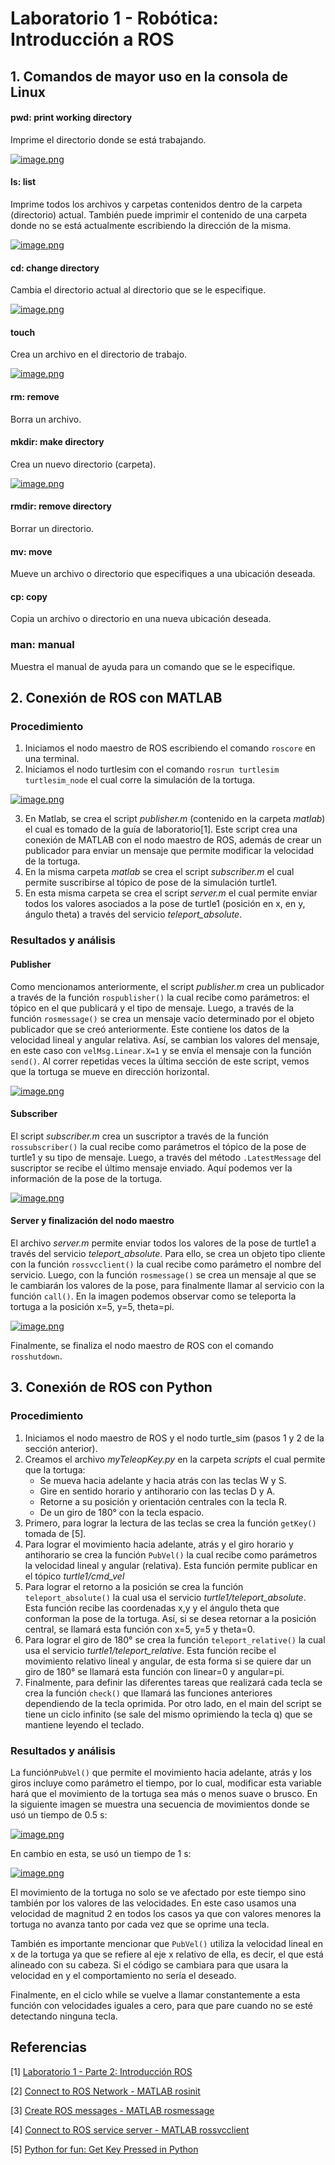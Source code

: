 # Laboratorio 1 - Robótica: Introducción a ROS
## 1. Comandos de mayor uso en la consola de Linux
#### pwd: print working directory
Imprime el directorio donde se está trabajando.

[![image.png](https://i.postimg.cc/Y0mHHpN4/image.png)](https://postimg.cc/q60YcH50)

#### ls: list
Imprime todos los archivos y carpetas contenidos dentro de la carpeta (directorio) actual. También puede imprimir el contenido de una carpeta donde no se está actualmente escribiendo la dirección de la misma.

[![image.png](https://i.postimg.cc/BnPMBjSP/image.png)](https://postimg.cc/4YZ6JNhX)

#### cd: change directory
Cambia el directorio actual al directorio que se le especifique.

[![image.png](https://i.postimg.cc/4NDzZBGn/image.png)](https://postimg.cc/56mHS56M)

#### touch
Crea un archivo en el directorio de trabajo.

[![image.png](https://i.postimg.cc/t4m7pgWk/image.png)](https://postimg.cc/xXM9PnsN)

#### rm: remove
Borra un archivo.

#### mkdir: make directory
Crea un nuevo directorio (carpeta).

[![image.png](https://i.postimg.cc/zGgYLjYL/image.png)](https://postimg.cc/v4bNk5BM)

#### rmdir: remove directory
Borrar un directorio.

#### mv: move
Mueve un archivo o directorio que especifiques a una ubicación deseada.

#### cp: copy
Copia un archivo o directorio en una nueva ubicación deseada.

### man: manual
Muestra el manual de ayuda para un comando que se le especifique.

## 2. Conexión de ROS con MATLAB
### Procedimiento
1. Iniciamos el nodo maestro de ROS escribiendo el comando `roscore` en una terminal.
2. Iniciamos el nodo turtlesim con el comando `rosrun turtlesim turtlesim_node` el cual corre la simulación de la  tortuga.

[![image.png](https://i.postimg.cc/J7NfWncX/image.png)](https://postimg.cc/qg7bspFB)

3. En Matlab, se crea el script *publisher.m* (contenido en la carpeta *matlab*) el cual es tomado de la guía de laboratorio[1]. Este script crea una conexión de MATLAB con el nodo maestro de ROS, además de crear un publicador para enviar un mensaje que permite modificar la velocidad de la tortuga.
4. En la misma carpeta *matlab* se crea el script *subscriber.m* el cual permite suscribirse al tópico de pose de la simulación turtle1.
5. En esta misma carpeta se crea el script *server.m* el cual permite enviar todos los valores asociados a la pose de turtle1 (posición en x, en y, ángulo theta) a través del servicio *teleport_absolute*.

### Resultados y análisis
#### Publisher
Como mencionamos anteriormente, el script *publisher.m* crea un publicador a través de la función `rospublisher()` la cual recibe como parámetros: el tópico en el que publicará y el tipo de mensaje.
Luego, a través de la función `rosmessage()` se crea un mensaje vacío determinado por el objeto publicador que se creó anteriormente. Este contiene los datos de la velocidad lineal y angular relativa. Así, se cambian los valores del mensaje, en este caso con `velMsg.Linear.X=1` y se envía el mensaje con la función `send()`. Al correr repetidas veces la última sección de este script, vemos que la tortuga se mueve en dirección horizontal.

[![image.png](https://i.postimg.cc/7LMT1Sr9/image.png)](https://postimg.cc/WDz3TF3q)

#### Subscriber
El script *subscriber.m* crea un suscriptor a través de la función `rossubscriber()` la cual recibe como parámetros el tópico de la pose de turtle1 y su tipo de mensaje. Luego, a través del método `.LatestMessage` del suscriptor se recibe el último mensaje enviado. Aquí podemos ver la información de la pose de la tortuga.

[![image.png](https://i.postimg.cc/Yqz9sMs2/image.png)](https://postimg.cc/PPNTLsH0)

#### Server y finalización del nodo maestro
El archivo *server.m* permite enviar todos los valores de la pose de turtle1 a través del servicio *teleport_absolute*. Para ello, se crea un objeto tipo cliente con la función `rossvcclient()` la cual recibe como parámetro el nombre del servicio. Luego, con la función `rosmessage()` se crea un mensaje al que se le cambiarán los valores de la pose, para finalmente llamar al servicio con la función `call()`. En la imagen podemos observar como se teleporta la tortuga a la posición x=5, y=5, theta=pi.

[![image.png](https://i.postimg.cc/V6Z9MXXT/image.png)](https://postimg.cc/2bvBNbcF)

Finalmente, se finaliza el nodo maestro de ROS con el comando `rosshutdown`.

## 3. Conexión de ROS con Python
### Procedimiento
1. Iniciamos el nodo maestro de ROS y el nodo turtle_sim (pasos 1 y 2 de la sección anterior). 
2. Creamos el archivo *myTeleopKey.py* en la carpeta *scripts* el cual permite que la tortuga:
	- Se mueva hacia adelante y hacia atrás con las teclas W y S.
	- Gire en sentido horario y antihorario con las teclas D y A.
	- Retorne a su posición y orientación centrales con la tecla R.
	- De un giro de 180° con la tecla espacio.
3. Primero, para lograr la lectura de las teclas se crea la función `getKey()` tomada de [5].
4. Para lograr el movimiento hacia adelante, atrás y el giro horario y antihorario se crea la función `PubVel()` la cual recibe como parámetros la velocidad lineal y angular (relativa). Esta función permite publicar en el tópico *turtle1/cmd_vel* 
5. Para lograr el retorno a la posición se crea la función `teleport_absolute()` la cual usa el servicio *turtle1/teleport_absolute*. Esta función recibe las coordenadas x,y y el ángulo theta que conforman la pose de la tortuga. Así, si se desea retornar a la posición central, se llamará esta función con x=5, y=5 y theta=0.
6. Para lograr el giro de 180° se crea la función `teleport_relative()` la cual usa el servicio *turtle1/teleport_relative*. Esta función recibe el movimiento relativo lineal y angular, de esta forma si se quiere dar un giro de 180° se llamará esta función con linear=0 y angular=pi.
7. Finalmente, para definir las diferentes tareas que realizará cada tecla se crea la función `check()` que llamará las funciones anteriores dependiendo de la tecla oprimida. Por otro lado, en el main del script se tiene un ciclo infinito (se sale del mismo oprimiendo la tecla q) que se mantiene leyendo el teclado.
### Resultados y análisis
La función`PubVel()` que permite el movimiento hacia adelante, atrás y los giros incluye como parámetro el tiempo, por lo cual, modificar esta variable hará que el movimiento de la tortuga sea más o menos suave o brusco. En la siguiente imagen se muestra una secuencia de movimientos donde se usó un tiempo de 0.5 s:

[![image.png](https://i.postimg.cc/y8c8ZRMN/image.png)](https://postimg.cc/BjZ3WjQW)

En cambio en esta, se usó un tiempo de 1 s:

[![image.png](https://i.postimg.cc/4NC6k6Qf/image.png)](https://postimg.cc/hhrzV7Y6)

El movimiento de la tortuga no solo se ve afectado por este tiempo sino también por los valores de las velocidades. En este caso usamos una velocidad de magnitud 2 en todos los casos ya que con valores menores la tortuga no avanza tanto por cada vez que se oprime una tecla.

También es importante mencionar que `PubVel()` utiliza la velocidad lineal en x de la tortuga ya que se refiere al eje x relativo de ella, es decir, el que está alineado con su cabeza. Si el código se cambiara para que usara la velocidad en y el comportamiento no sería el deseado.

Finalmente, en el ciclo while se vuelve a llamar constantemente a esta función con velocidades iguales a cero, para que pare cuando no se esté detectando ninguna tecla.

## Referencias
[1] [Laboratorio 1 - Parte 2: Introducción ROS](https://drive.google.com/file/d/19UOE_eI-ob2ZymNHWFrYgrxLQfgOon43/view)
 
[2] [Connect to ROS Network - MATLAB rosinit](https://www.mathworks.com/help/ros/ref/rosinit.html)

[3] [Create ROS messages - MATLAB rosmessage](https://www.mathworks.com/help/ros/ref/rosmessage.html)

[4] [Connect to ROS service server - MATLAB rossvcclient](https://www.mathworks.com/help/ros/ref/serviceclient.html	)

[5] [Python for fun: Get Key Pressed in Python](http://python4fun.blogspot.com/2008/06/get-key-press-in-python.html)
